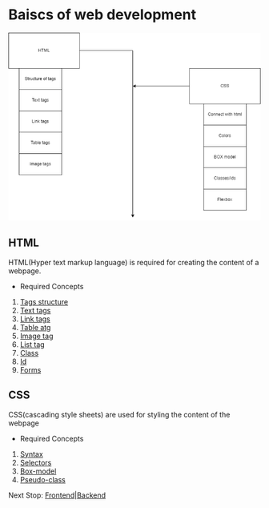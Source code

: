 # Baiscs of web development

![frontend](https://github.com/Verseium/Career-plans/blob/main/Images/frontend.drawio.png)


## HTML

HTML(Hyper text markup language) is required for creating the content of a webpage.

* Required Concepts

1. [Tags structure](https://www.w3schools.com/html/html_intro.asp)
2. [Text tags](https://www.w3schools.com/html/html_paragraphs.asp)
3. [Link tags](https://www.w3schools.com/html/html_links.asp)
4. [Table atg](https://www.w3schools.com/html/html_tables.asp)
5. [Image tag](https://www.w3schools.com/html/html_images.asp)
6. [List tag](https://www.w3schools.com/html/html_lists.asp)
7. [Class](https://www.w3schools.com/html/html_classes.asp)
8. [Id](https://www.w3schools.com/html/html_id.asp)
9. [Forms](https://www.w3schools.com/html/html_forms.asp)


## CSS

CSS(cascading style sheets) are used for styling the content of the webpage

* Required Concepts

1. [Syntax](https://www.w3schools.com/css/css_syntax.asp)
2. [Selectors](https://www.w3schools.com/css/css_selectors.asp)
3. [Box-model](https://www.w3schools.com/css/css_boxmodel.asp)
4. [Pseudo-class](https://www.w3schools.com/css/css_pseudo_classes.asp)


Next Stop:
[Frontend](https://github.com/Verseium/Career-plans/tree/main/Web-development/Frontend)|[Backend](https://github.com/Verseium/Career-plans/tree/main/Web-development/Backend)

